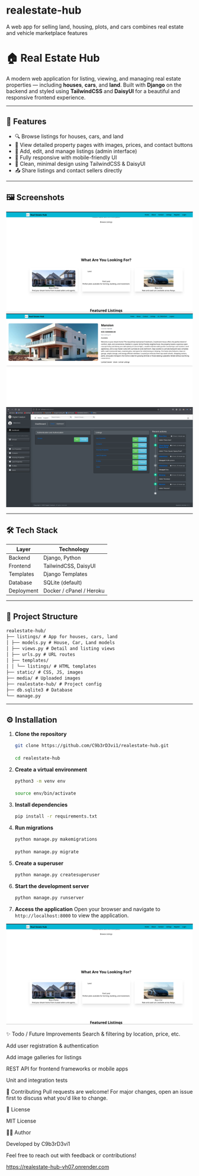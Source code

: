 # realestate-hub

A web app for selling land, housing, plots, and cars combines real estate and vehicle marketplace features

# 🏠 Real Estate Hub

A modern web application for listing, viewing, and managing real estate properties — including **houses**, **cars**, and **land**. Built with **Django** on the backend and styled using **TailwindCSS** and **DaisyUI** for a beautiful and responsive frontend experience.

---

## 🚀 Features

- 🔍 Browse listings for houses, cars, and land
- 📄 View detailed property pages with images, prices, and contact buttons
- 📝 Add, edit, and manage listings (admin interface)
- 📱 Fully responsive with mobile-friendly UI
- 🎨 Clean, minimal design using TailwindCSS & DaisyUI
- 📤 Share listings and contact sellers directly

---

## 🖼️ Screenshots

![Home Page](./static/images/home.png)
![Listing Detail](./static/images/detail.png)
![Admin Panel](./static/images/admin.png)

---

## 🛠️ Tech Stack

| Layer         | Technology           |
|---------------|----------------------|
| Backend       | Django, Python       |
| Frontend      | TailwindCSS, DaisyUI |
| Templates     | Django Templates     |
| Database      | SQLite (default)     |
| Deployment    | Docker / cPanel / Heroku |

---

## 📁 Project Structure

    realestate-hub/
    ├── listings/ # App for houses, cars, land
    │ ├── models.py # House, Car, Land models
    │ ├── views.py # Detail and listing views
    │ ├── urls.py # URL routes
    │ ├── templates/
    │ │ └── listings/ # HTML templates
    ├── static/ # CSS, JS, images
    ├── media/ # Uploaded images
    ├── realestate-hub/ # Project config
    ├── db.sqlite3 # Database
    └── manage.py
    

---

## ⚙️ Installation

1. **Clone the repository**
   ```bash
   git clone https://github.com/C9b3rD3vi1/realestate-hub.git
   
   cd realestate-hub
   ```
2. **Create a virtual environment**
   ```bash
   python3 -m venv env
   
   source env/bin/activate
   ```
   
3. **Install dependencies**
   ```bash
   pip install -r requirements.txt
   ```
4. **Run migrations**
   ```bash
   python manage.py makemigrations
   
   python manage.py migrate
   ```
   
5. **Create a superuser**
   
   ```bash
   python manage.py createsuperuser
   ```
   
6. **Start the development server**
   ```bash
   python manage.py runserver
   ```
   
7. **Access the application**
   Open your browser and navigate to `http://localhost:8000` to view the application.

![Screenshot](./static/images/home.png)


✨ Todo / Future Improvements
 Search & filtering by location, price, etc.

 Add user registration & authentication

 Add image galleries for listings

 REST API for frontend frameworks or mobile apps

 Unit and integration tests


🤝 Contributing
Pull requests are welcome! For major changes, open an issue first to discuss what you'd like to change.


📄 License

MIT License

🙋‍♂️ Author

Developed by C9b3rD3vi1


Feel free to reach out with feedback or contributions!

https://realestate-hub-vh07.onrender.com